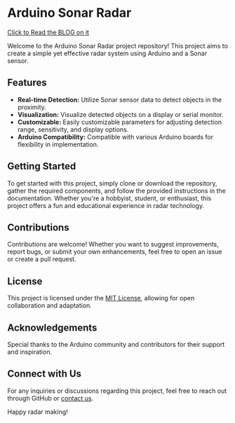 # Arduino Sonar Radar
[Click to Read the BLOG on it](bit.ly/sgvuradar)

Welcome to the Arduino Sonar Radar project repository! This project aims to create a simple yet effective radar system using Arduino and a Sonar sensor.

## Features

- **Real-time Detection:** Utilize Sonar sensor data to detect objects in the proximity.
- **Visualization:** Visualize detected objects on a display or serial monitor.
- **Customizable:** Easily customizable parameters for adjusting detection range, sensitivity, and display options.
- **Arduino Compatibility:** Compatible with various Arduino boards for flexibility in implementation.

## Getting Started

To get started with this project, simply clone or download the repository, gather the required components, and follow the provided instructions in the documentation. Whether you're a hobbyist, student, or enthusiast, this project offers a fun and educational experience in radar technology.

## Contributions

Contributions are welcome! Whether you want to suggest improvements, report bugs, or submit your own enhancements, feel free to open an issue or create a pull request.

## License

This project is licensed under the [MIT License](LICENSE.md), allowing for open collaboration and adaptation.

## Acknowledgements

Special thanks to the Arduino community and contributors for their support and inspiration.

## Connect with Us

For any inquiries or discussions regarding this project, feel free to reach out through GitHub or [contact us](mailto:esameershrinath@gmail.com).

Happy radar making!
